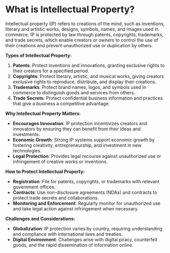 # What is Intellectual Property?

Intellectual property (IP) refers to creations of the mind, such as inventions, literary and artistic works, designs, symbols, names, and images used in commerce. IP is protected by law through patents, copyrights, trademarks, and trade secrets, which enable creators or owners to control the use of their creations and prevent unauthorized use or duplication by others.

**Types of Intellectual Property:**

1. **Patents**: Protect inventions and innovations, granting exclusive rights to their creators for a specified period.
2. **Copyrights**: Protect literary, artistic, and musical works, giving creators exclusive rights to reproduce, distribute, and display their creations.
3. **Trademarks**: Protect brand names, logos, and symbols used in commerce to distinguish goods and services from others.
4. **Trade Secrets**: Protect confidential business information and practices that give a business a competitive advantage.

**Why Intellectual Property Matters:**

* **Encourages Innovation**: IP protection incentivizes creators and innovators by ensuring they can benefit from their ideas and investments.
* **Economic Growth**: Strong IP systems support economic growth by fostering creativity, entrepreneurship, and investment in new technologies.
* **Legal Protection**: Provides legal recourse against unauthorized use or infringement of creative works or inventions.

**How to Protect Intellectual Property:**

* **Registration**: File for patents, copyrights, or trademarks with relevant government offices.
* **Contracts**: Use non-disclosure agreements (NDAs) and contracts to protect trade secrets and collaborations.
* **Monitoring and Enforcement**: Regularly monitor for unauthorized use and take legal action against infringement when necessary.

**Challenges and Considerations:**

* **Globalization**: IP protection varies by country, requiring understanding and compliance with international laws and treaties.
* **Digital Environment**: Challenges arise with digital piracy, counterfeit goods, and the rapid dissemination of information online.
